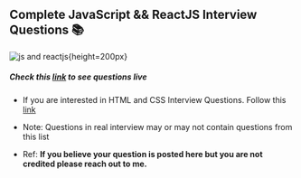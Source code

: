 ## Complete JavaScript && ReactJS Interview Questions 📚

![js and reactjs](https://www.shift8web.ca/wp-content/uploads/2019/03/shift8-javascript-port-scanner-2.jpg){height=200px}

##### Check this [link](https://urakymzhan.github.io/js-reactjs-prep-questions/) to see questions live

- If you are interested in HTML and CSS Interview Questions.
  Follow this [link](https://urakymzhan.github.io/html-css-prep-questions/)

- Note: Questions in real interview may or may not contain questions from this list

- Ref: **If you believe your question is posted here but you are not credited please reach out to me.**
